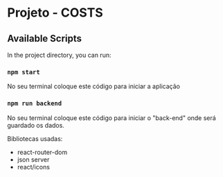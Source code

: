 # Projeto - COSTS 

## Available Scripts

In the project directory, you can run:

### `npm start`
No seu terminal coloque este código para iniciar a aplicação

### `npm run backend`
No seu terminal coloque este código para iniciar o "back-end" onde será guardado os dados.

Bibliotecas usadas: 
- react-router-dom 
- json server
- react/icons
